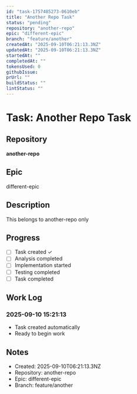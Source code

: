 ```yaml
---
id: "task-1757485273-0610eb"
title: "Another Repo Task"
status: "pending"
repository: "another-repo"
epic: "different-epic"
branch: "feature/another"
createdAt: "2025-09-10T06:21:13.3NZ"
updatedAt: "2025-09-10T06:21:13.3NZ"
startedAt: ""
completedAt: ""
tokensUsed: 0
githubIssue: 
prUrl: ""
buildStatus: ""
lintStatus: ""
---
```


# Task: Another Repo Task

## Repository
**another-repo**

## Epic
different-epic

## Description
This belongs to another-repo only

## Progress
- [ ] Task created ✓
- [ ] Analysis completed
- [ ] Implementation started
- [ ] Testing completed
- [ ] Task completed

## Work Log
### 2025-09-10 15:21:13
- Task created automatically
- Ready to begin work

## Notes
- Created: 2025-09-10T06:21:13.3NZ
- Repository: another-repo
- Epic: different-epic
- Branch: feature/another

